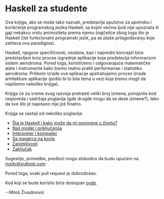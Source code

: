 Haskell za studente
===================

Ova knjiga, ako se može tako nazvati, predstavlja uputstvo za upotrebu i korišćenje programskog
jezika Haskell, sa kojim većina ljudi nije upoznata ili gaji nekakvu vrstu animoziteta prema njemu
(najčešće zbog toga što je Haskell čist funkcionalni programski jezik, pa se plaše prilagođavanju koje
zahteva ova paradigma).

Haskell, njegove specifičnosti, osobine, kao i napredni koncepti biće predstavljeni kroz proces izgradnje
aplikacije koja predstavlja informacioni sistem aerodroma. Pored toga, koristićemo i
odgovarajuće matematičke alate i instrumente kako bismo realno pratili performanse i statistiku 
aerodroma. Prilikom izrade ove aplikacije apstrahujemo proces izrade arhitekture aplikacije (pošto bi to 
bila tema u vezi koje bismo mogli da napišemo nekoliko knjiga).

Knjiga će za vreme svog razvoja pretrpeti veliki broj izmena, ponajviše kod rasporeda i sadržaja poglavlja
(gde drugde mogu da se dese izmene?), tako da sve što je napisano nije još finalno.

Knjiga se sastoji od nekoliko poglavlja:
* [Šta je Haskell i kako može da mi pomogne u životu?](chapter1.md)
* [Naš model i priključenija](chapter2.md)
* [Interpreter i kompajler](chapter3.md)
* [Sa magarca na konja](chapter4.md)
* [Zanimljivosti](chapter5.md)
* [Zaključak](chapter6.md)
	
Sugestije, primedbe, predlozi mogu slobodno da budu upućeni na [mzdv@outlook.com](mailto:mzdv@outlook.com)

Pored toga, svaki pull request je dobrodošao.

Kod koji se bude koristio biće dostupan [ovde](https://github.com/mzdv/haskell-za-studente-kodovi).

--Miloš Živadinović